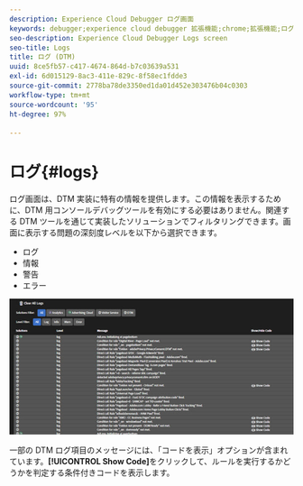 ```yaml
---
description: Experience Cloud Debugger ログ画面
keywords: debugger;experience cloud debugger 拡張機能;chrome;拡張機能;ログ
seo-description: Experience Cloud Debugger Logs screen
seo-title: Logs
title: ログ (DTM)
uuid: 8ce5fb57-c417-4674-864d-b7c03639a531
exl-id: 6d015129-8ac3-411e-829c-8f58ec1fdde3
source-git-commit: 2778ba78de3350ed1da01d452e303476b04c0303
workflow-type: tm+mt
source-wordcount: '95'
ht-degree: 97%

---
```


# ログ{#logs}

ログ画面は、DTM 実装に特有の情報を提供します。この情報を表示するために、DTM 用コンソールデバッグツールを有効にする必要はありません。関連する DTM ツールを通じて実装したソリューションでフィルタリングできます。画面に表示する問題の深刻度レベルを以下から選択できます。

* ログ
* 情報
* 警告
* エラー

![](assets/logs.jpg)

一部の DTM ログ項目のメッセージには、「コードを表示」オプションが含まれています。**[!UICONTROL Show Code]**&#x200B;をクリックして、ルールを実行するかどうかを判定する条件付きコードを表示します。
